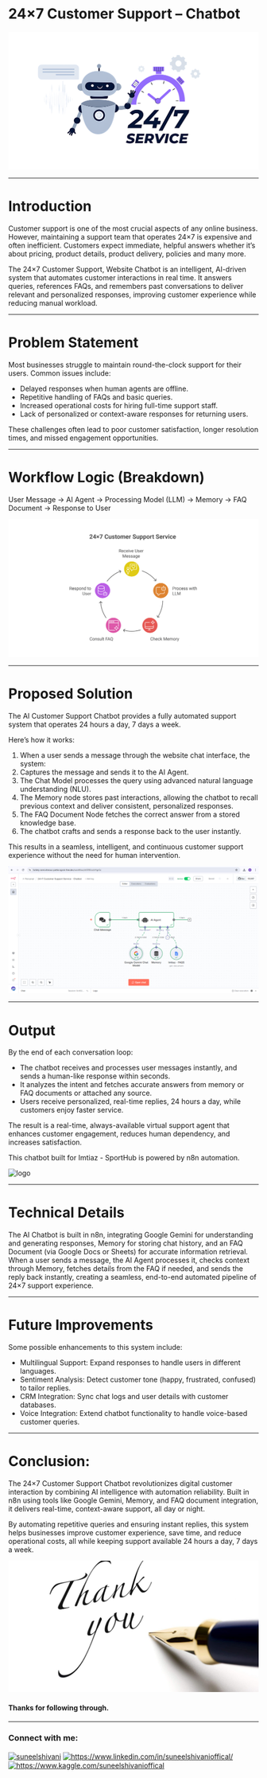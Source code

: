 # 24×7 Customer Support – Chatbot

 ![logo](https://github.com/suneelshivanioffical/IntelligenceX-n8n/blob/main/24'7%20Customer%20Support%20-%20Chatbot/chatbot%20support%20service.png)
 
----------------------------------------------------------------------------------------------------------

# Introduction

Customer support is one of the most crucial aspects of any online business. However, maintaining a support team that operates 24×7 is expensive and often inefficient. Customers expect immediate, helpful answers whether it’s about pricing, product details, product delivery, policies and many more.

The 24×7 Customer Support, Website Chatbot is an intelligent, AI-driven system that automates customer interactions in real time. It answers queries, references FAQs, and remembers past conversations to deliver relevant and personalized responses, improving customer experience while reducing manual workload.

----------------------------------------------------------------------------------------------------------

# Problem Statement

Most businesses struggle to maintain round-the-clock support for their users. Common issues include:

- Delayed responses when human agents are offline.
- Repetitive handling of FAQs and basic queries.
- Increased operational costs for hiring full-time support staff.
- Lack of personalized or context-aware responses for returning users.

These challenges often lead to poor customer satisfaction, longer resolution times, and missed engagement opportunities.

---------------------------------------------------------------------------------------------------------------

# Workflow Logic (Breakdown)

User Message → AI Agent → Processing Model (LLM) → Memory → FAQ Document → Response to User


![logo](https://github.com/suneelshivanioffical/IntelligenceX-n8n/blob/main/24'7%20Customer%20Support%20-%20Chatbot/Workflow%20Logic%20(Breakdown).png)

-----------------------------------------------------------------------------------------------------------

# Proposed Solution

The AI Customer Support Chatbot provides a fully automated support system that operates 24 hours a day, 7 days a week.

Here’s how it works:

1. When a user sends a message through the website chat interface, the system:
2. Captures the message and sends it to the AI Agent.
3. The Chat Model processes the query using advanced natural language understanding (NLU).
4. The Memory node stores past interactions, allowing the chatbot to recall previous context and deliver consistent, personalized responses.
5. The FAQ Document Node fetches the correct answer from a stored knowledge base.
6. The chatbot crafts and sends a response back to the user instantly.

This results in a seamless, intelligent, and continuous customer support experience without the need for human intervention.


![logo](https://github.com/suneelshivanioffical/IntelligenceX-n8n/blob/main/24'7%20Customer%20Support%20-%20Chatbot/Customer%20Support%20Service%20-%20Chatbot.png)

---------------------------------------------------------------------------------------------------------------

# Output

By the end of each conversation loop:

- The chatbot receives and processes user messages instantly, and sends a human-like response within seconds.
- It analyzes the intent and fetches accurate answers from memory or FAQ documents or attached any source.
- Users receive personalized, real-time replies, 24 hours a day, while customers enjoy faster service.

The result is a real-time, always-available virtual support agent that enhances customer engagement, reduces human dependency, and increases satisfaction.

This chatbot built for Imtiaz - SportHub is powered by n8n automation.

![logo](https://github.com/suneelshivanioffical/IntelligenceX-n8n/blob/main/24'7%20Customer%20Support%20-%20Chatbot/chatbot_demo.gif)

----------------------------------------------------------------------------------------------------------------

# Technical Details

The AI Chatbot is built in n8n, integrating Google Gemini for understanding and generating responses, Memory for storing chat history, and an FAQ Document (via Google Docs or Sheets) for accurate information retrieval. When a user sends a message, the AI Agent processes it, checks context through Memory, fetches details from the FAQ if needed, and sends the reply back instantly, creating a seamless, end-to-end automated pipeline of 24×7 support experience.

---------------------------------------------------------------------------------------------------------------

# Future Improvements

Some possible enhancements to this system include:

- Multilingual Support: Expand responses to handle users in different languages.
- Sentiment Analysis: Detect customer tone (happy, frustrated, confused) to tailor replies.
- CRM Integration: Sync chat logs and user details with customer databases.
- Voice Integration: Extend chatbot functionality to handle voice-based customer queries.

---------------------------------------------------------------------------------------------------------------

# Conclusion:

The 24×7 Customer Support Chatbot revolutionizes digital customer interaction by combining AI intelligence with automation reliability. Built in n8n using tools like Google Gemini, Memory, and FAQ document integration, it delivers real-time, context-aware support, all day or night.

By automating repetitive queries and ensuring instant replies, this system helps businesses improve customer experience, save time, and reduce operational costs, all while keeping support available 24 hours a day, 7 days a week.

![logo](https://github.com/suneelshivanioffical/IntelligenceX-n8n/blob/main/Customer%20Sentiments%20Analysis/Thanks.jpg)


#### Thanks for following through.

------------------------------------------------------------------------------------------------------------------

<h3 align="left">Connect with me:</h3>
<p align="left">
<a href="https://twitter.com/suneelshivani" target="blank"><img align="center" src="https://raw.githubusercontent.com/rahuldkjain/github-profile-readme-generator/master/src/images/icons/Social/twitter.svg" alt="suneelshivani" height="30" width="40" /></a>
<a href="https://www.linkedin.com/in/suneelshivanioffical/" target="blank"><img align="center" src="https://raw.githubusercontent.com/rahuldkjain/github-profile-readme-generator/master/src/images/icons/Social/linked-in-alt.svg" alt="https://www.linkedin.com/in/suneelshivanioffical/" height="30" width="40" /></a>
<a href="https://www.kaggle.com/suneelshivanioffical" target="blank"><img align="center" src="https://raw.githubusercontent.com/rahuldkjain/github-profile-readme-generator/master/src/images/icons/Social/kaggle.svg" alt="https://www.kaggle.com/suneelshivanioffical" height="30" width="40" /></a>
